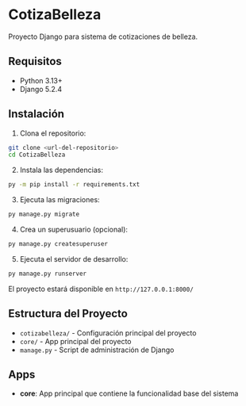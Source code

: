 # CotizaBelleza

Proyecto Django para sistema de cotizaciones de belleza.

## Requisitos

- Python 3.13+
- Django 5.2.4

## Instalación

1. Clona el repositorio:
```bash
git clone <url-del-repositorio>
cd CotizaBelleza
```

2. Instala las dependencias:
```bash
py -m pip install -r requirements.txt
```

3. Ejecuta las migraciones:
```bash
py manage.py migrate
```

4. Crea un superusuario (opcional):
```bash
py manage.py createsuperuser
```

5. Ejecuta el servidor de desarrollo:
```bash
py manage.py runserver
```

El proyecto estará disponible en `http://127.0.0.1:8000/`

## Estructura del Proyecto

- `cotizabelleza/` - Configuración principal del proyecto
- `core/` - App principal del proyecto
- `manage.py` - Script de administración de Django

## Apps

- **core**: App principal que contiene la funcionalidad base del sistema 